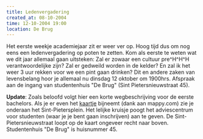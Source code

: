 ```yaml
---
title: Ledenvergadering
created_at: 08-10-2004
time: 12-10-2004 19:00
location: De Brug
---
```


Het eerste weekje academiejaar zit er weer ver op. Hoog tijd dus om nog eens een ledenvergadering op poten te zetten. Kom als eerste te weten wat we dit jaar allemaal gaan uitsteken: Zal er zowaar een cultuur pre^H^H^H verantwoordelijke zijn? Zal er gedweild worden in de kelder? En zal ik het weer 3 uur rekken voor we een pint gaan drinken? Dit en andere zaken van levensbelang hoor je allemaal nu dinsdag 12 oktober om 1900hrs. Afspraak aan de ingang van studentenhuis "De Brug" (Sint Pietersnieuwstraat 45).

**Update**: Zoals beloofd volgt hier een korte wegbeschrijving voor de eerste bachelors. Als je er even het [kaartje](http://web.archive.org/web/20041130073516/http://www.zeus.ugent.be/~simkin/stpietersplein.png) bijneemt (dank aan mappy.com) zie je onderaan het Sint-Pietersplein. Het lelijke kruisje poogt het adviescentrum voor studenten (waar je je bent gaan inschrijven) aan te geven. De Sint-Pietersnieuwstraat loopt op de kaart ongeveer recht naar boven. Studentenhuis "De Brug" is huisnummer 45.